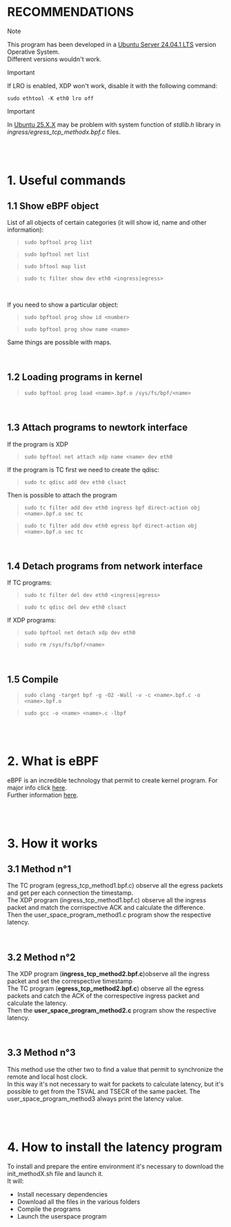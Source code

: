# RECOMMENDATIONS
> [!NOTE]
> This program has been developed in a [Ubuntu Server 24.04.1 LTS](https://www.ubuntu.com/download/desktop) version Operative System. <br/> Different versions wouldn't work.

> [!IMPORTANT]
> If LRO is enabled, XDP won't work, disable it with the following command: <br/>
> ```
>sudo ethtool -K eth0 lro off
> ```

> [!IMPORTANT]
> In [Ubuntu 25.X.X](https://www.ubuntu.com/download/desktop) may be problem with system function of *stdlib.h* library in *ingress/egress_tcp_methodx.bpf.c* files.

<br/>
<br/>


# 1. Useful commands

## 1.1 Show eBPF object
List of all objects of certain categories (it will show id, name and other information): <br/>

> ```
>sudo bpftool prog list
> ```

> ```
>sudo bpftool net list
> ```

> ```
>sudo bftool map list
> ```

> ```
>sudo tc filter show dev eth0 <ingress|egress>
> ```

<br/>

If you need to show a particular object:
> ```
>sudo bpftool prog show id <number>
> ```

> ```
>sudo bpftool prog show name <name>
> ```

Same things are possible with maps.
  
<br/>

## 1.2 Loading programs in kernel

> ```
> sudo bpftool prog load <name>.bpf.o /sys/fs/bpf/<name>
> ```

<br/>

## 1.3 Attach programs to newtork interface
If the program is XDP

> ```
> sudo bpftool net attach xdp name <name> dev eth0
> ```

If the program is TC first we need to create the qdisc:
> ```
> sudo tc qdisc add dev eth0 clsact
> ```

Then is possible to attach the program
> ```
> sudo tc filter add dev eth0 ingress bpf direct-action obj <name>.bpf.o sec tc
>  ```

> ```
> sudo tc filter add dev eth0 egress bpf direct-action obj <name>.bpf.o sec tc
> ```
<br/>

## 1.4 Detach programs from network interface

If TC programs:
> ```
> sudo tc filter del dev eth0 <ingress|egress>
> ```

> ```
> sudo tc qdisc del dev eth0 clsact
> ```
  
If XDP programs:
> ```
> sudo bpftool net detach xdp dev eth0
> ```

> ```
> sudo rm /sys/fs/bpf/<name>
> ```

<br/>

## 1.5 Compile
> ```
> sudo clang -target bpf -g -O2 -Wall -v -c <name>.bpf.c -o <name>.bpf.o
> ```

> ```
> sudo gcc -o <name> <name>.c -lbpf
> ```

<br/>
<br/>


# 2. What is eBPF
eBPF is an incredible technology that permit to create kernel program. For major info click [here](https://www.ebpf.io). <br/>
Further information [here](https://docs.ebpf.io).

<br/>
<br/>

# 3. How it works
## 3.1 Method n°1
The TC program (egress_tcp_method1.bpf.c) observe all the egress packets and get per each connection the timestamp. <br/>
The XDP program (ingress_tcp_method1.bpf.c) observe all the ingress packet and match the corrispective ACK and calculate the difference. <br/>
Then the user_space_program_method1.c program show the respective latency.

<br/>

## 3.2 Method n°2
The XDP program (**ingress_tcp_method2.bpf.c**)observe all the ingress packet and set the correspective timestamp <br/>
The TC program (**egress_tcp_method2.bpf.c**) observe all the egress packets and catch the ACK of the correspective ingress packet and calculate the latency. <br/>
Then the **user_space_program_method2.c** program show the respective latency.

<br/>

## 3.3 Method n°3
This method use the other two to find a value that permit to synchronize the remote and local host clock.<br/>
In this way it's not necessary to wait for packets to calculate latency, but it's possible to get from the TSVAL and TSECR of the same packet.
The user_space_program_method3 always print the latency value.

<br/>
<br/>

# 4. How to install the latency program
To install and prepare the entire environment it's necessary to download the init_methodX.sh file and launch it. <br/>
It will:
  -  Install necessary dependencies
  -  Download all the files in the various folders
  -  Compile the programs
  -  Launch the userspace program


